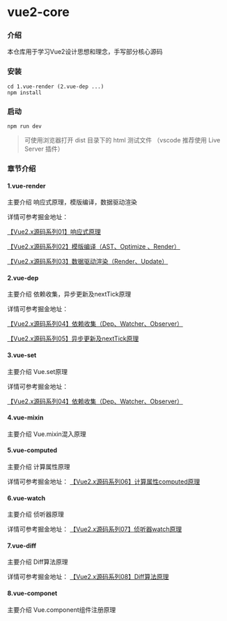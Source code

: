 # vue2-core

### 介绍
本仓库用于学习Vue2设计思想和理念，手写部分核心源码
### 安装
```
cd 1.vue-render (2.vue-dep ...)
npm install
```
### 启动
```
npm run dev
```
>可使用浏览器打开 dist 目录下的 html 测试文件 （vscode 推荐使用 Live Server 插件）

### 章节介绍
#### 1.vue-render
主要介绍 响应式原理，模版编译，数据驱动渲染

详情可参考掘金地址：

[【Vue2.x源码系列01】响应式原理](https://juejin.cn/post/7205141492264566845)
  
[【Vue2.x源码系列02】模版编译（AST、Optimize 、Render）](https://juejin.cn/post/7208112485763907642)

[【Vue2.x源码系列03】数据驱动渲染（Render、Update）](https://juejin.cn/post/7208907027842007096)

#### 2.vue-dep
主要介绍 依赖收集，异步更新及nextTick原理

详情可参考掘金地址：

[【Vue2.x源码系列04】依赖收集（Dep、Watcher、Observer）](https://juejin.cn/post/7213672268152324151)

[【Vue2.x源码系列05】异步更新及nextTick原理](https://juejin.cn/post/7215568891125022778)

#### 3.vue-set
主要介绍 Vue.set原理

详情可参考掘金地址：

[【Vue2.x源码系列04】依赖收集（Dep、Watcher、Observer）](https://juejin.cn/post/7213672268152324151)

#### 4.vue-mixin
主要介绍 Vue.mixin混入原理

#### 5.vue-computed
主要介绍 计算属性原理

详情可参考掘金地址：
[【Vue2.x源码系列06】计算属性computed原理](https://juejin.cn/post/7220020535299539002)

#### 6.vue-watch
主要介绍 侦听器原理

详情可参考掘金地址：
[【Vue2.x源码系列07】侦听器watch原理](https://juejin.cn/post/7220035506989514809)

#### 7.vue-diff
主要介绍 Diff算法原理

详情可参考掘金地址：
[【Vue2.x源码系列08】Diff算法原理](https://juejin.cn/post/7233324859932803128)

#### 8.vue-componet
主要介绍 Vue.component组件注册原理

